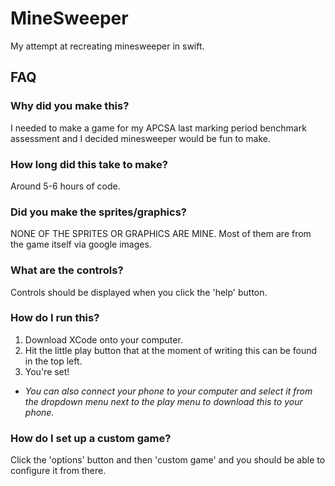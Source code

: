 # MineSweeper
My attempt at recreating minesweeper in swift.
## FAQ
### Why did you make this?
I needed to make a game for my APCSA last marking period benchmark assessment and I decided minesweeper would be fun to make.
### How long did this take to make?
Around 5-6 hours of code.
### Did you make the sprites/graphics?
NONE OF THE SPRITES OR GRAPHICS ARE MINE. Most of them are from the game itself via google images.
### What are the controls?
Controls should be displayed when you click the 'help' button.
### How do I run this?
1. Download XCode onto your computer. 
2. Hit the little play button that at the moment of writing this can be found in the top left. 
3. You're set!
- *You can also connect your phone to your computer and select it from the dropdown menu next to the play menu to download this to your phone.*
### How do I set up a custom game?
Click the 'options' button and then 'custom game' and you should be able to configure it from there.
